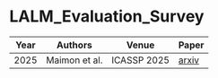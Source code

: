# LALM_Evaluation_Survey

| Year        | Authors                         | Venue     | Paper |
|--------------|------------------------------|----------|----------|
| 2025  |  Maimon et al.    | ICASSP 2025| [arxiv](https://arxiv.org/abs/2409.07437)|
